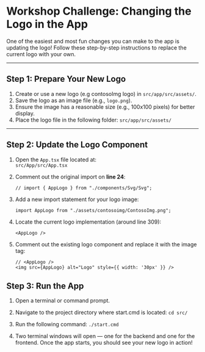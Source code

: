 # Workshop Challenge: Changing the Logo in the App

One of the easiest and most fun changes you can make to the app is updating the logo! Follow these step-by-step instructions to replace the current logo with your own.

---

## **Step 1: Prepare Your New Logo**
1. Create or use a new logo (e.g contosoImg logo) in `src/app/src/assets/`.
2. Save the logo as an image file (e.g., `logo.png`).
3. Ensure the image has a reasonable size (e.g., 100x100 pixels) for better display.
4. Place the logo file in the following folder:
    `src/app/src/assets/`

---


## Step 2: Update the Logo Component

1. Open the `App.tsx` file located at:  
   `src/App/src/App.tsx`


2. Comment out the original import on **line 24**:

   ```tsx
   // import { AppLogo } from "./components/Svg/Svg";
   ```

3. Add a new import statement for your logo image:

   ```tsx
   import AppLogo from "./assets/contosoimg/ContosoImg.png";
   ```

4. Locate the current logo implementation (around line 309):
    
    ```tsx
   <AppLogo />
   ```


5. Comment out the existing logo component and replace it with the image tag:

   ```tsx
   // <AppLogo />
   <img src={AppLogo} alt="Logo" style={{ width: '30px' }} />
   ```



## Step 3: Run the App

1. Open a terminal or command prompt.

2. Navigate to the project directory where start.cmd is located:
   `cd src/`

3. Run the following command: 
   `./start.cmd`

4. Two terminal windows will open — one for the backend and one for the frontend.
Once the app starts, you should see your new logo in action!

